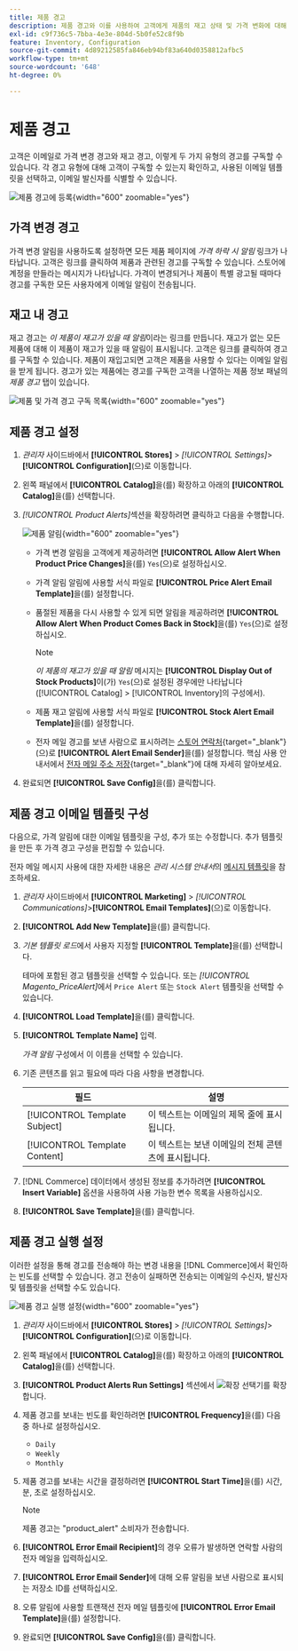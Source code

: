 ```yaml
---
title: 제품 경고
description: 제품 경고와 이를 사용하여 고객에게 제품의 재고 상태 및 가격 변화에 대해 알리는 방법에 대해 알아봅니다.
exl-id: c9f736c5-7bba-4e3e-804d-5b0fe52c8f9b
feature: Inventory, Configuration
source-git-commit: 4d89212585fa846eb94bf83a640d0358812afbc5
workflow-type: tm+mt
source-wordcount: '648'
ht-degree: 0%

---
```


# 제품 경고

고객은 이메일로 가격 변경 경고와 재고 경고, 이렇게 두 가지 유형의 경고를 구독할 수 있습니다. 각 경고 유형에 대해 고객이 구독할 수 있는지 확인하고, 사용된 이메일 템플릿을 선택하고, 이메일 발신자를 식별할 수 있습니다.

![제품 경고에 등록](assets/product-alert-setting.png){width="600" zoomable="yes"}

## 가격 변경 경고

가격 변경 알림을 사용하도록 설정하면 모든 제품 페이지에 _가격 하락 시 알림_ 링크가 나타납니다. 고객은 링크를 클릭하여 제품과 관련된 경고를 구독할 수 있습니다. 스토어에 계정을 만들라는 메시지가 나타납니다. 가격이 변경되거나 제품이 특별 광고될 때마다 경고를 구독한 모든 사용자에게 이메일 알림이 전송됩니다.

## 재고 내 경고

재고 경고는 _이 제품이 재고가 있을 때 알림_&#x200B;이라는 링크를 만듭니다. 재고가 없는 모든 제품에 대해 이 제품이 재고가 있을 때 알림이 표시됩니다. 고객은 링크를 클릭하여 경고를 구독할 수 있습니다. 제품이 재입고되면 고객은 제품을 사용할 수 있다는 이메일 알림을 받게 됩니다. 경고가 있는 제품에는 경고를 구독한 고객을 나열하는 제품 정보 패널의 _제품 경고_ 탭이 있습니다.

![제품 및 가격 경고 구독 목록](assets/inventory-product-alerts.png){width="600" zoomable="yes"}

## 제품 경고 설정

1. _관리자_ 사이드바에서 **[!UICONTROL Stores]** > _[!UICONTROL Settings]_>**[!UICONTROL Configuration]**(으)로 이동합니다.

1. 왼쪽 패널에서 **[!UICONTROL Catalog]**&#x200B;을(를) 확장하고 아래의 **[!UICONTROL Catalog]**&#x200B;을(를) 선택합니다.

1. _[!UICONTROL Product Alerts]_&#x200B;섹션을 확장하려면 클릭하고 다음을 수행합니다.

   ![제품 알림](assets/config-catalog-product-alerts.png){width="600" zoomable="yes"}

   - 가격 변경 알림을 고객에게 제공하려면 **[!UICONTROL Allow Alert When Product Price Changes]**&#x200B;을(를) `Yes`(으)로 설정하십시오.

   - 가격 알림 알림에 사용할 서식 파일로 **[!UICONTROL Price Alert Email Template]**&#x200B;을(를) 설정합니다.

   - 품절된 제품을 다시 사용할 수 있게 되면 알림을 제공하려면 **[!UICONTROL Allow Alert When Product Comes Back in Stock]**&#x200B;을(를) `Yes`(으)로 설정하십시오.

     >[!NOTE]
     >
     >_이 제품의 재고가 있을 때 알림_ 메시지는 **[!UICONTROL Display Out of Stock Products]**&#x200B;이(가) `Yes`(으)로 설정된 경우에만 나타납니다([!UICONTROL Catalog] > [!UICONTROL Inventory]의 구성에서).

   - 제품 재고 알림에 사용할 서식 파일로 **[!UICONTROL Stock Alert Email Template]**&#x200B;을(를) 설정합니다.

   - 전자 메일 경고를 보낸 사람으로 표시하려는 [스토어 연락처](../getting-started/store-details.md#store-email-addresses){target="_blank"}(으)로 **[!UICONTROL Alert Email Sender]**&#x200B;을(를) 설정합니다. 핵심 사용 안내서에서 [전자 메일 주소 저장](../configuration-reference/general/store-email-addresses.md){target="_blank"}에 대해 자세히 알아보세요.

1. 완료되면 **[!UICONTROL Save Config]**&#x200B;을(를) 클릭합니다.

## 제품 경고 이메일 템플릿 구성

다음으로, 가격 알림에 대한 이메일 템플릿을 구성, 추가 또는 수정합니다. 추가 템플릿을 만든 후 가격 경고 구성을 편집할 수 있습니다.

전자 메일 메시지 사용에 대한 자세한 내용은 _관리 시스템 안내서_&#x200B;의 [메시지 템플릿](../systems/email-template-custom.md#message-templates)을 참조하세요.

1. _관리자_ 사이드바에서 **[!UICONTROL Marketing]** > _[!UICONTROL Communications]_>**[!UICONTROL Email Templates]**(으)로 이동합니다.

1. **[!UICONTROL Add New Template]**&#x200B;을(를) 클릭합니다.

1. _기본 템플릿 로드_&#x200B;에서 사용자 지정할 **[!UICONTROL Template]**&#x200B;을(를) 선택합니다.

   테마에 포함된 경고 템플릿을 선택할 수 있습니다. 또는 _[!UICONTROL Magento_PriceAlert]_&#x200B;에서 `Price Alert` 또는 `Stock Alert` 템플릿을 선택할 수 있습니다.

1. **[!UICONTROL Load Template]**&#x200B;을(를) 클릭합니다.

1. **[!UICONTROL Template Name]** 입력.

   _가격 알림_ 구성에서 이 이름을 선택할 수 있습니다.

1. 기존 콘텐츠를 읽고 필요에 따라 다음 사항을 변경합니다.

   | 필드 | 설명 |
   | ----- | ----- |
   | [!UICONTROL Template Subject] | 이 텍스트는 이메일의 제목 줄에 표시됩니다. |
   | [!UICONTROL Template Content] | 이 텍스트는 보낸 이메일의 전체 콘텐츠에 표시됩니다. |

1. [!DNL Commerce] 데이터에서 생성된 정보를 추가하려면 **[!UICONTROL Insert Variable]** 옵션을 사용하여 사용 가능한 변수 목록을 사용하십시오.

1. **[!UICONTROL Save Template]**&#x200B;을(를) 클릭합니다.

## 제품 경고 실행 설정

이러한 설정을 통해 경고를 전송해야 하는 변경 내용을 [!DNL Commerce]에서 확인하는 빈도를 선택할 수 있습니다. 경고 전송이 실패하면 전송되는 이메일의 수신자, 발신자 및 템플릿을 선택할 수도 있습니다.

![제품 경고 실행 설정](assets/config-catalog-product-alerts-run-settings.png){width="600" zoomable="yes"}

1. _관리자_ 사이드바에서 **[!UICONTROL Stores]** > _[!UICONTROL Settings]_>**[!UICONTROL Configuration]**(으)로 이동합니다.

1. 왼쪽 패널에서 **[!UICONTROL Catalog]**&#x200B;을(를) 확장하고 아래의 **[!UICONTROL Catalog]**&#x200B;을(를) 선택합니다.

1. **[!UICONTROL Product Alerts Run Settings]** 섹션에서 ![확장 선택기](../assets/icon-display-expand.png)를 확장합니다.

1. 제품 경고를 보내는 빈도를 확인하려면 **[!UICONTROL Frequency]**&#x200B;을(를) 다음 중 하나로 설정하십시오.

   - `Daily`
   - `Weekly`
   - `Monthly`

1. 제품 경고를 보내는 시간을 결정하려면 **[!UICONTROL Start Time]**&#x200B;을(를) 시간, 분, 초로 설정하십시오.

   >[!NOTE]
   >
   >제품 경고는 &quot;product_alert&quot; 소비자가 전송합니다.

1. **[!UICONTROL Error Email Recipient]**&#x200B;의 경우 오류가 발생하면 연락할 사람의 전자 메일을 입력하십시오.

1. **[!UICONTROL Error Email Sender]**&#x200B;에 대해 오류 알림을 보낸 사람으로 표시되는 저장소 ID를 선택하십시오.

1. 오류 알림에 사용할 트랜잭션 전자 메일 템플릿에 **[!UICONTROL Error Email Template]**&#x200B;을(를) 설정합니다.

1. 완료되면 **[!UICONTROL Save Config]**&#x200B;을(를) 클릭합니다.
